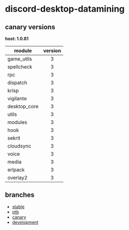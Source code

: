 # discord-desktop-datamining

## canary versions

**host: 1.0.81**

| module | version |
| ------ | :-----: |
| game_utils | 3 |
| spellcheck | 3 |
| rpc | 3 |
| dispatch | 3 |
| krisp | 3 |
| vigilante | 3 |
| desktop_core | 3 |
| utils | 3 |
| modules | 3 |
| hook | 3 |
| sekrit | 3 |
| cloudsync | 3 |
| voice | 3 |
| media | 3 |
| erlpack | 3 |
| overlay2 | 3 |

## branches

- [stable](https://github.com/OpenAsar/discord-desktop-datamining/tree/stable)
- [ptb](https://github.com/OpenAsar/discord-desktop-datamining/tree/ptb)
- [canary](https://github.com/OpenAsar/discord-desktop-datamining/tree/canary)
- [development](https://github.com/OpenAsar/discord-desktop-datamining/tree/development)